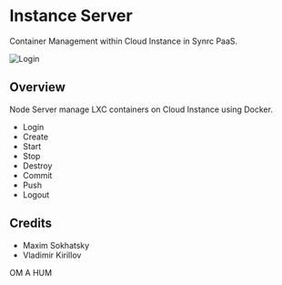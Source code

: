 Instance Server
===============

Container Management within Cloud Instance in Synrc PaaS. 

![Login](https://synrc.com/lj/voxoz-panel.png)

Overview
--------

Node Server manage LXC containers on Cloud Instance using Docker.

* Login
* Create
* Start
* Stop
* Destroy
* Commit
* Push
* Logout

Credits
-------

* Maxim Sokhatsky
* Vladimir Kirillov

OM A HUM
